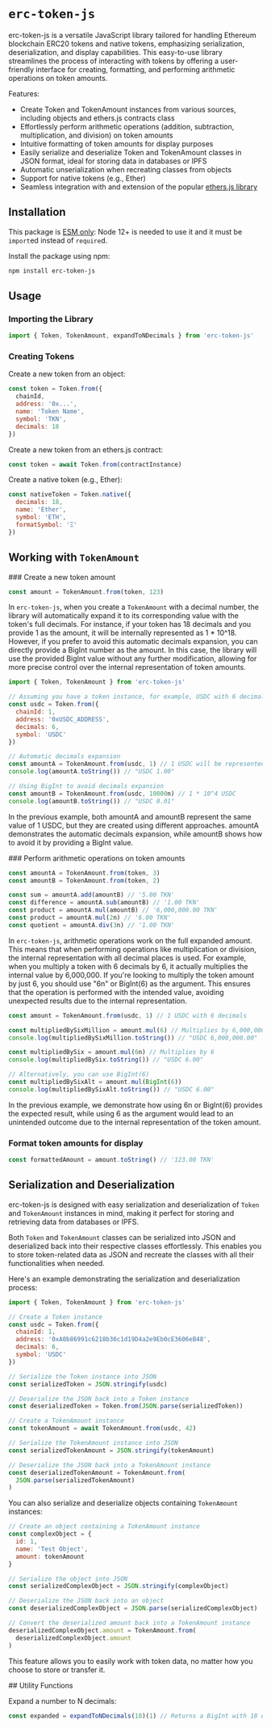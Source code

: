 # `erc-token-js`

erc-token-js is a versatile JavaScript library tailored for handling Ethereum blockchain ERC20 tokens and native tokens, emphasizing serialization, deserialization, and display capabilities. This easy-to-use library streamlines the process of interacting with tokens by offering a user-friendly interface for creating, formatting, and performing arithmetic operations on token amounts.

Features:

- Create Token and TokenAmount instances from various sources, including objects and ethers.js contracts class
- Effortlessly perform arithmetic operations (addition, subtraction, multiplication, and division) on token amounts
- Intuitive formatting of token amounts for display purposes
- Easily serialize and deserialize Token and TokenAmount classes in JSON format, ideal for storing data in databases or IPFS
- Automatic unserialization when recreating classes from objects
- Support for native tokens (e.g., Ether)
- Seamless integration with and extension of the popular [ethers.js library](https://docs.ethers.io/)

## Installation

This package is [ESM only](https://gist.github.com/sindresorhus/a39789f98801d908bbc7ff3ecc99d99c):
Node 12+ is needed to use it and it must be `import`ed instead of `require`d.

Install the package using npm:

```bash
npm install erc-token-js
```

## Usage

### Importing the Library

```javascript
import { Token, TokenAmount, expandToNDecimals } from 'erc-token-js'
```

### Creating Tokens

Create a new token from an object:

```javascript
const token = Token.from({
  chainId,
  address: '0x...',
  name: 'Token Name',
  symbol: 'TKN',
  decimals: 18
})
```

Create a new token from an ethers.js contract:

```javascript
const token = await Token.from(contractInstance)
```

Create a native token (e.g., Ether):

```javascript
const nativeToken = Token.native({
  decimals: 18,
  name: 'Ether',
  symbol: 'ETH',
  formatSymbol: 'Ξ'
})
```

## Working with `TokenAmount`

### Create a new token amount

```javascript
const amount = TokenAmount.from(token, 123)
```

In `erc-token-js`, when you create a `TokenAmount` with a decimal number, the library will automatically expand it to its corresponding value with the token's full decimals. For instance, if your token has 18 decimals and you provide 1 as the amount, it will be internally represented as 1 \* 10^18. However, if you prefer to avoid this automatic decimals expansion, you can directly provide a BigInt number as the amount. In this case, the library will use the provided BigInt value without any further modification, allowing for more precise control over the internal representation of token amounts.

```javascript
import { Token, TokenAmount } from 'erc-token-js'

// Assuming you have a token instance, for example, USDC with 6 decimals
const usdc = Token.from({
  chainId: 1,
  address: '0xUSDC_ADDRESS',
  decimals: 6,
  symbol: 'USDC'
})

// Automatic decimals expansion
const amountA = TokenAmount.from(usdc, 1) // 1 USDC will be represented as 1 * 10^6 internally
console.log(amountA.toString()) // "USDC 1.00"

// Using BigInt to avoid decimals expansion
const amountB = TokenAmount.from(usdc, 10000n) // 1 * 10^4 USDC
console.log(amountB.toString()) // "USDC 0.01"
```

In the previous example, both amountA and amountB represent the same value of 1 USDC, but they are created using different approaches. amountA demonstrates the automatic decimals expansion, while amountB shows how to avoid it by providing a BigInt value.

### Perform arithmetic operations on token amounts

```javascript
const amountA = TokenAmount.from(token, 3)
const amountB = TokenAmount.from(token, 2)

const sum = amountA.add(amountB) // '5.00 TKN'
const difference = amountA.sub(amountB) // '1.00 TKN'
const product = amountA.mul(amountB) // '6,000,000.00 TKN'
const product = amountA.mul(2n) // '6.00 TKN'
const quotient = amountA.div(3n) // '1.00 TKN'
```

In `erc-token-js`, arithmetic operations work on the full expanded amount. This means that when performing operations like multiplication or division, the internal representation with all decimal places is used. For example, when you multiply a token with 6 decimals by 6, it actually multiplies the internal value by 6,000,000. If you're looking to multiply the token amount by just 6, you should use "6n" or BigInt(6) as the argument. This ensures that the operation is performed with the intended value, avoiding unexpected results due to the internal representation.

```javascript
const amount = TokenAmount.from(usdc, 1) // 1 USDC with 6 decimals

const multipliedBySixMillion = amount.mul(6) // Multiplies by 6,000,000
console.log(multipliedBySixMillion.toString()) // "USDC 6,000,000.00"

const multipliedBySix = amount.mul(6n) // Multiplies by 6
console.log(multipliedBySix.toString()) // "USDC 6.00"

// Alternatively, you can use BigInt(6)
const multipliedBySixAlt = amount.mul(BigInt(6))
console.log(multipliedBySixAlt.toString()) // "USDC 6.00"
```

In the previous example, we demonstrate how using 6n or BigInt(6) provides the expected result, while using 6 as the argument would lead to an unintended outcome due to the internal representation of the token amount.

### Format token amounts for display

```javascript
const formattedAmount = amount.toString() // '123.00 TKN'
```

## Serialization and Deserialization

erc-token-js is designed with easy serialization and deserialization of `Token` and `TokenAmount` instances in mind, making it perfect for storing and retrieving data from databases or IPFS.

Both `Token` and `TokenAmount` classes can be serialized into JSON and deserialized back into their respective classes effortlessly. This enables you to store token-related data as JSON and recreate the classes with all their functionalities when needed.

Here's an example demonstrating the serialization and deserialization process:

```javascript
import { Token, TokenAmount } from 'erc-token-js'

// Create a Token instance
const usdc = Token.from({
  chainId: 1,
  address: '0xA0b86991c6218b36c1d19D4a2e9Eb0cE3606eB48',
  decimals: 6,
  symbol: 'USDC'
})

// Serialize the Token instance into JSON
const serializedToken = JSON.stringify(usdc)

// Deserialize the JSON back into a Token instance
const deserializedToken = Token.from(JSON.parse(serializedToken))

// Create a TokenAmount instance
const tokenAmount = await TokenAmount.from(usdc, 42)

// Serialize the TokenAmount instance into JSON
const serializedTokenAmount = JSON.stringify(tokenAmount)

// Deserialize the JSON back into a TokenAmount instance
const deserializedTokenAmount = TokenAmount.from(
  JSON.parse(serializedTokenAmount)
)
```

You can also serialize and deserialize objects containing `TokenAmount` instances:

```javascript
// Create an object containing a TokenAmount instance
const complexObject = {
  id: 1,
  name: 'Test Object',
  amount: tokenAmount
}

// Serialize the object into JSON
const serializedComplexObject = JSON.stringify(complexObject)

// Deserialize the JSON back into an object
const deserializedComplexObject = JSON.parse(serializedComplexObject)

// Convert the deserialized amount back into a TokenAmount instance
deserializedComplexObject.amount = TokenAmount.from(
  deserializedComplexObject.amount
)
```

This feature allows you to easily work with token data, no matter how you choose to store or transfer it.

## Utility Functions

Expand a number to N decimals:

```javascript
const expanded = expandToNDecimals(18)(1) // Returns a BigInt with 18 decimals
```
